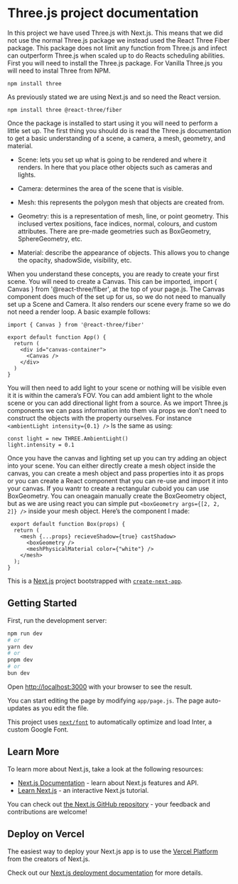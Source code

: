 # Three.js project documentation

In this project we have used Three.js with Next.js. This means that we did not use the normal Three.js package we instead used the React Three Fiber package. This package does not limit any function from Three.js and infect can outperform Three.js when scaled up to do Reacts scheduling abilities. First you will need to install the Three.js package. For Vanilla Three.js you will need to instal Three from NPM.

```
npm install three
```

As previously stated we are using Next.js and so need the React version.

```
npm install three @react-three/fiber
```

Once the package is installed to start using it you will need to perform a little set up. The first thing you should do is read the Three.js documentation to get a basic understanding of a scene, a camera, a mesh, geometry, and material.

- Scene: lets you set up what is going to be rendered and where it renders. In here that you place other objects such as cameras and lights.

- Camera: determines the area of the scene that is visible.

- Mesh: this represents the polygon mesh that objects are created from.

- Geometry: this is a representation of mesh, line, or point geometry. This inclused vertex positions, face indices, normal, colours, and custom attributes. There are pre-made geometries such as BoxGeometry, SphereGeometry, etc.

- Material: describe the appearance of objects. This allows you to change the opacity, shadowSide, visibility, etc.

When you understand these concepts, you are ready to create your first scene. You will need to create a Canvas. This can be imported, import { Canvas } from '@react-three/fiber', at the top of your page.js. The Canvas component does much of the set up for us, so we do not need to manually set up a Scene and Camera. It also renders our scene every frame so we do not need a render loop. A basic example follows:

```
import { Canvas } from '@react-three/fiber'

export default function App() {
  return (
    <div id="canvas-container">
      <Canvas />
    </div>
  )
}
```

You will then need to add light to your scene or nothing will be visible even it it is within the camera’s FOV. You can add ambient light to the whole scene or you can add directional light from a source. As we import Three.js components we can pass information into them via props we don’t need to construct the objects with the property ourselves. For instance
`<ambientLight intensity={0.1} />`
Is the same as using:

```
const light = new THREE.AmbientLight()
light.intensity = 0.1
```

Once you have the canvas and lighting set up you can try adding an object into your scene. You can either directly create a mesh object inside the canvas, you can create a mesh object and pass properties into it as props or you can create a React component that you can re-use and import it into your canvas. If you wantr to create a rectangular cuboid you can use BoxGeometry. You can oneagain manually create the BoxGeometry object, but as we are using react you can simple put `<boxGeometry args={[2, 2, 2]} />` inside your mesh object. Here’s the component I made:

```
 export default function Box(props) {
  return (
    <mesh {...props} recieveShadow={true} castShadow>
      <boxGeometry />
      <meshPhysicalMaterial color={"white"} />
    </mesh>
  );
}
```

This is a [Next.js](https://nextjs.org/) project bootstrapped with [`create-next-app`](https://github.com/vercel/next.js/tree/canary/packages/create-next-app).

## Getting Started

First, run the development server:

```bash
npm run dev
# or
yarn dev
# or
pnpm dev
# or
bun dev
```

Open [http://localhost:3000](http://localhost:3000) with your browser to see the result.

You can start editing the page by modifying `app/page.js`. The page auto-updates as you edit the file.

This project uses [`next/font`](https://nextjs.org/docs/basic-features/font-optimization) to automatically optimize and load Inter, a custom Google Font.

## Learn More

To learn more about Next.js, take a look at the following resources:

- [Next.js Documentation](https://nextjs.org/docs) - learn about Next.js features and API.
- [Learn Next.js](https://nextjs.org/learn) - an interactive Next.js tutorial.

You can check out [the Next.js GitHub repository](https://github.com/vercel/next.js/) - your feedback and contributions are welcome!

## Deploy on Vercel

The easiest way to deploy your Next.js app is to use the [Vercel Platform](https://vercel.com/new?utm_medium=default-template&filter=next.js&utm_source=create-next-app&utm_campaign=create-next-app-readme) from the creators of Next.js.

Check out our [Next.js deployment documentation](https://nextjs.org/docs/deployment) for more details.

